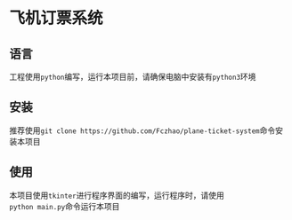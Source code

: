 # 飞机订票系统
## 语言
工程使用`python`编写，运行本项目前，请确保电脑中安装有`python3`环境
## 安装
推荐使用`git clone https://github.com/Fczhao/plane-ticket-system`命令安装本项目
## 使用
本项目使用`tkinter`进行程序界面的编写，运行程序时，请使用  
`python main.py`命令运行本项目